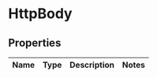 
# HttpBody

## Properties
Name | Type | Description | Notes
------------ | ------------- | ------------- | -------------



